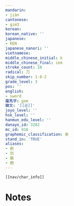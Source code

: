 ```yaml
---
mandarin:
- jiàn
cantonese:
- gim3
korean:
korean_native: ''
japanese:
- KEN
japanese_nanori: ''
vietnamese:
middle_chinese_initial: k
middle_chinese_final: iɐm
stroke_count: 10
radical: 刀
skip_number: 1-8-2
grade_level: 3
pos: ''
english:
- sword
羅馬字: gom
韓文: '[[곰]]'
joyo_level: ''
hsk_level: ''
hanmun_edu_level: ''
danayo_id: 3282
mc_id: 916
graphemic_classification: 㑒
stand_in: 'TRUE'
aliases:
- 劍
- 剑
- 劔
- 劒
---
```

```meta-bind-embed
[[nav/char_info]]
```

# Notes

